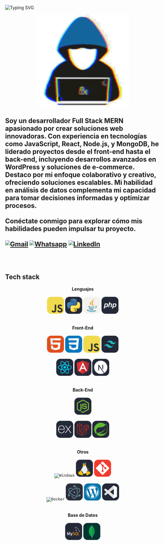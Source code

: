   ![Typing SVG](https://readme-typing-svg.herokuapp.com/?color=02D9F7FF&size=35&center=true&vCenter=true&width=1000&lines=/SC/)
<div align="center">
  <picture><img src = "https://github.com/0xAbdulKhalid/0xAbdulKhalid/raw/main/assets/mdImages/about_me.gif" width = 300px ></picture>
</div>
<h2>
  Soy un desarrollador Full Stack MERN apasionado por crear soluciones web innovadoras. Con experiencia en tecnologías como JavaScript, React, Node.js, y MongoDB, he liderado proyectos desde el front-end hasta el back-end, incluyendo desarrollos avanzados en WordPress y soluciones de e-commerce.<br>Destaco por mi enfoque colaborativo y creativo, ofreciendo soluciones escalables. Mi habilidad en análisis de datos complementa mi capacidad para tomar decisiones informadas y optimizar procesos. <br><br>Conéctate conmigo para explorar cómo mis habilidades pueden impulsar tu proyecto.<br><br>
  	<a href="mailto:scandia022@gmail.com"><img img src="https://img.shields.io/badge/email-%23EA4335.svg?style=plastic&logo=gmail&logoColor=white" alt="Gmail" width = 80px/></a>
  	<a href="https://wa.me/595975131240"><img src="https://img.shields.io/badge/whatsapp-%2325D366.svg?style=plastic&logo=whatsapp&logoColor=white" alt="Whatsapp" width = 110px/></a>
  	<a href="https://www.linkedin.com/in/samuel-candia/"><img src="https://img.shields.io/badge/linkedin-%230A66C2.svg?style=plastic&logo=linkedin&logoColor=white" alt="LinkedIn" width = 100px/></a>
</h2>  <br>  <br>
<h2>Tech stack</h2>
<div align="center">
  <b>Lenguajes</b>
  <br>
  <br>
  <code><img src="https://github.com/tandpfun/skill-icons/blob/main/icons/JavaScript.svg" alt="JavaScript" height="55" title="JavaScript"/></code>
  <code><img src="https://github.com/tandpfun/skill-icons/blob/main/icons/Python-Dark.svg" alt="Python" height="55"  title="Python"/></code>
  <code><img src="https://github.com/tandpfun/skill-icons/blob/main/icons/Java-Light.svg" alt="Java" height="55" title="Java"/></code>
  <code><img src="https://github.com/tandpfun/skill-icons/blob/main/icons/PHP-Dark.svg" height="55" title="PHP"/></code>

</div>
<br>
<br>
<div align="center">
  <b>Front-End</b>
  <br>
  <br>
  <code><img src="https://github.com/tandpfun/skill-icons/blob/main/icons/HTML.svg" alt="HTML" height="55" title="HTML"/></code>
  <code><img src="https://github.com/tandpfun/skill-icons/blob/main/icons/CSS.svg" alt="CSS" height="55" title="CSS"/></code>
  <code><img src="https://github.com/tandpfun/skill-icons/blob/main/icons/JavaScript.svg" alt="JavaScript" height="55" title="JavaScript"/></code>
  <code><img src="https://github.com/tandpfun/skill-icons/blob/main/icons/TailwindCSS-Dark.svg" alt="TailwindCSS" height="55" title="TailwindCSS"/></code>
  <br>
  <br>
  <code><img src="https://github.com/tandpfun/skill-icons/blob/main/icons/React-Dark.svg" alt="ReactJS" height="55" title="ReactJS"/></code>
  <code><img src="https://github.com/tandpfun/skill-icons/blob/main/icons/Angular-Dark.svg" alt="Angular" height="55" title="Angular"/></code>
  <code><img src="https://github.com/tandpfun/skill-icons/blob/main/icons/NextJS-Dark.svg" alt="NextJS" height="55" title="NextJS"/></code>

</div>
<br>
<br>
<div align="center">
  <b>Back-End</b>
  <br>
  <br>
  <code><img src="https://github.com/tandpfun/skill-icons/blob/main/icons/NodeJS-Dark.svg" alt="NodeJS" height="55" title="NextJS"/></code>
  <br>
  <br>
    <code><img src="https://github.com/tandpfun/skill-icons/blob/main/icons/ExpressJS-Dark.svg" alt="ExpressJS" height="55" title="ExpressJS"/></code>
    <code><img src="https://github.com/tandpfun/skill-icons/blob/main/icons/Laravel-Dark.svg" alt="Laravel" height="55" title="Laravel"/></code>
    <code><img src="https://github.com/tandpfun/skill-icons/blob/main/icons/Spring-Dark.svg" alt="Spring" height="55" title="Spring"/></code>
</div>
<br>
<br>
<div align="center">
  <b>Otros</b>
  <br>
  <br>
  <code><img src="https://github.com/oHTGo/oHTGo/blob/main/images/windows.svg" alt="Windows" height="55"/></code>
  <code><img src="https://github.com/tandpfun/skill-icons/blob/main/icons/Linux-Dark.svg" alt="Linux" height="55" title="Linux"/></code>
  <code><img src="https://github.com/tandpfun/skill-icons/blob/main/icons/Git.svg" alt="Git" height="55" title="Git"/></code>
  <br>
  <br>
  <code><img src="https://github.com/oHTGo/oHTGo/blob/main/images/docker.svg" alt="Docker" height="55" title="Docker"/></code>
  <code><img src="https://github.com/tandpfun/skill-icons/blob/main/icons/Electron.svg" alt="Electron" height="55" title="Electron"/></code>
  <code><img src="https://github.com/tandpfun/skill-icons/blob/main/icons/Wordpress.svg" alt="Wordpress" height="55" title="Wordpress"/></code>
  <code><img src="https://github.com/tandpfun/skill-icons/blob/main/icons/VSCode-Dark.svg" alt="VSCode" height="55" title="VSCode"/></code>
</div>
<br>
<br>
<div align="center">
  <b>Base de Datos</b>
  <br>
  <br>
  <code><img src="https://github.com/tandpfun/skill-icons/blob/main/icons/MySQL-Dark.svg" alt="MySQL" height="55" title="MySQL"/></code>
  <code><img src="https://github.com/tandpfun/skill-icons/blob/main/icons/MongoDB.svg" alt="MongoDB" height="55" title="MongoDB"/></code>
</div>
  <br>  <br>

